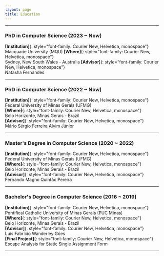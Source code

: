 ```yaml
---
layout: page
title: Education
---
```


---

### PhD in Computer Science (2023 ~ Now)
**[Institution]**{: style="font-family: Courier New, Helvetica, monospace"}  
Macquarie University (MQU)
**[Where]**{: style="font-family: Courier New, Helvetica, monospace"}  
Sydney, New South Wales - Australia
**[Advisor]**{: style="font-family: Courier New, Helvetica, monospace"}  
Natasha Fernandes 

---

### PhD in Computer Science (2022 ~ Now)
**[Institution]**{: style="font-family: Courier New, Helvetica, monospace"}  
Federal University of Minas Gerais (UFMG)  
**[Where]**{: style="font-family: Courier New, Helvetica, monospace"}  
Belo Horizonte, Minas Gerais - Brazil  
**[Advisor]**{: style="font-family: Courier New, Helvetica, monospace"}  
Mário Sérgio Ferreira Alvim Júnior  

---

### Master's Degree in Computer Science (2020 ~ 2022)
**[Institution]**{: style="font-family: Courier New, Helvetica, monospace"}  
Federal University of Minas Gerais (UFMG)  
**[Where]**{: style="font-family: Courier New, Helvetica, monospace"}  
Belo Horizonte, Minas Gerais - Brazil  
**[Advisor]**{: style="font-family: Courier New, Helvetica, monospace"}  
Fernando Magno Quintão Pereira  

---

### Bachelor's Degree in Computer Science (2016 ~ 2019)
**[Institution]**{: style="font-family: Courier New, Helvetica, monospace"}  
Pontifical Catholic University of Minas Gerais (PUC Minas)  
**[Where]**{: style="font-family: Courier New, Helvetica, monospace"}  
Belo Horizonte, Minas Gerais - Brazil  
**[Advisor]**{: style="font-family: Courier New, Helvetica, monospace"}  
Luís Fabrício Wanderley Góes  
**[Final Project]**{: style="font-family: Courier New, Helvetica, monospace"}  
Escape Analysis for Static Single Assignment Form  

---
